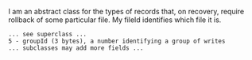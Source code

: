 I am an abstract class for the types of records that, on recovery, require rollback of some particular file.  My fileId identifies which file it is.

	... see superclass ...
	5 - groupId (3 bytes), a number identifying a group of writes
	... subclasses may add more fields ...
